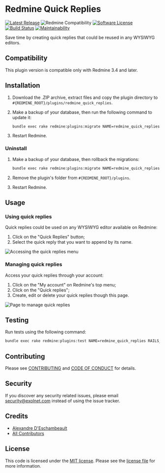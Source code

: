 # Redmine Quick Replies

[![Latest Release](https://img.shields.io/github/release/eXolnet/redmine_quick_replies.svg?style=flat-square)](https://github.com/eXolnet/redmine_quick_replies/releases)
![Redmine Compatibility](https://img.shields.io/static/v1?label=redmine&message=4.2.x-5.0.x&color=blue&style=flat-square)
[![Software License](https://img.shields.io/badge/license-MIT-8469ad.svg?style=flat-square)](LICENSE)
[![Build Status](https://img.shields.io/github/actions/workflow/status/eXolnet/redmine_quick_replies/tests.yml?label=tests&style=flat-square)](https://github.com/eXolnet/redmine_quick_replies/actions?query=workflow%3Atests)
[![Maintainability](https://api.codeclimate.com/v1/badges/3789abac23b73a9bf71b/maintainability)](https://codeclimate.com/github/eXolnet/redmine_quick_replies/maintainability)

Save time by creating quick replies that could be reused in any WYSIWYG editors.

## Compatibility

This plugin version is compatible only with Redmine 3.4 and later.

## Installation

1. Download the .ZIP archive, extract files and copy the plugin directory to `#{REDMINE_ROOT}/plugins/redmine_quick_replies`.

2. Make a backup of your database, then run the following command to update it:

    ```bash
    bundle exec rake redmine:plugins:migrate NAME=redmine_quick_replies RAILS_ENV=production
    ```

3. Restart Redmine.

### Uninstall

1. Make a backup of your database, then rollback the migrations:

    ```bash
    bundle exec rake redmine:plugins:migrate NAME=redmine_quick_replies VERSION=0 RAILS_ENV=production
    ```

2. Remove the plugin's folder from `#{REDMINE_ROOT}/plugins`.

3. Restart Redmine.

## Usage

### Using quick replies

Quick replies could be used on any WYSIWYG editor available on Redmine:

1. Click on the "Quick Replies" button;
2. Select the quick reply that you want to append by its name.

![Accessing the quick replies menu](https://github.com/eXolnet/redmine_quick_replies/blob/master/doc/images/access-quick-replies.png?raw=true)

### Managing quick replies

Access your quick replies through your account:

1. Click on the "My account" on Redmine's top menu;
2. Click on the "Quick replies";
3. Create, edit or delete your quick replies though this page.

![Page to manage quick replies](https://github.com/eXolnet/redmine_quick_replies/blob/master/doc/images/managing-quick-replies.png?raw=true)

## Testing

Run tests using the following command:

```bash
bundle exec rake redmine:plugins:test NAME=redmine_quick_replies RAILS_ENV=test
```

## Contributing

Please see [CONTRIBUTING](CONTRIBUTING.md) and [CODE OF CONDUCT](CODE_OF_CONDUCT.md) for details.

## Security

If you discover any security related issues, please email security@exolnet.com instead of using the issue tracker.

## Credits

- [Alexandre D'Eschambeault](https://github.com/xel1045)
- [All Contributors](../../contributors)

## License

This code is licensed under the [MIT license](http://choosealicense.com/licenses/mit/).
Please see the [license file](LICENSE) for more information.
